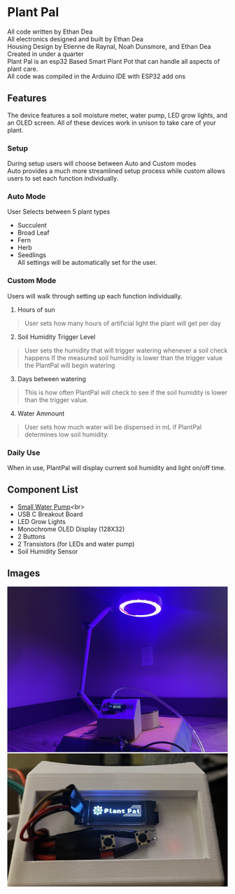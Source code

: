 # Plant Pal
All code written by Ethan Dea<br>
All electronics designed and built by Ethan Dea <br>
Housing Design by Etienne de Raynal, Noah Dunsmore, and Ethan Dea<br>
Created in under a quarter <br>
Plant Pal is an esp32 Based Smart Plant Pot that can handle all aspects of plant care.<br>
All code was compiled in the Arduino IDE with ESP32 add ons<br>

## Features

The device features a soil moisture meter, water pump, LED grow lights, and an OLED screen. All of these devices work in unison to take care of your plant.

### Setup
During setup users will choose between Auto and Custom modes<br>
Auto provides a much more streamlined setup process while custom allows users to set each function individually. 
### Auto Mode
User Selects between 5 plant types<br>
- Succulent<br>
- Broad Leaf<br>
- Fern<br>
- Herb<br>
- Seedlings<br>
All settings will be automatically set for the user.

### Custom Mode
Users will walk through setting up each function individually.<br>
1. Hours of sun<br>
> User sets how many hours of artificial light the plant will get per day<br>
2. Soil Humidity Trigger Level<br>
> User sets the humidity that will trigger watering whenever a soil check happens
> If the measured soil humidity is lower than the trigger value the PlantPal will begin watering
3. Days between watering<br>
> This is how often PlantPal will check to see if the soil humidity is lower than the trigger value.
4. Water Ammount<br>
>User sets how much water will be dispensed in mL if PlantPal determines low soil humidity.

### Daily Use
When in use, PlantPal will display current soil humidity and light on/off time.


## Component List

- [Small Water Pump]([https://pip.pypa.io/en/stable/](https://ae01.alicdn.com/kf/S13d096682cce42adb18643b46f7653ebq.jpg_640x640Q90.jpg_.webp)https://ae01.alicdn.com/kf/S13d096682cce42adb18643b46f7653ebq.jpg_640x640Q90.jpg_.webp)<br>
- USB C Breakout Board<br>
- LED Grow Lights<br>
- Monochrome OLED Display (128X32)<br>
- 2 Buttons<br>
- 2 Transistors (for LEDs and water pump)<br>
- Soil Humidity Sensor<br>

## Images
![Images2](https://github.com/deaboss/PlantPal/blob/main/IMG_9289.JPG)
![Image1](https://github.com/deaboss/PlantPal/blob/main/20230605_064401524_iOS.jpg)
